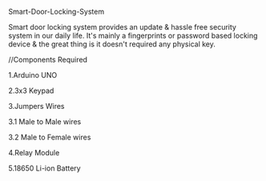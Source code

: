 Smart-Door-Locking-System

Smart door locking system provides an update & hassle free security system in our daily life. It's mainly a fingerprints or password based locking device & the great thing is it doesn't required any physical key.

//Components Required

1.Arduino UNO

2.3x3 Keypad

3.Jumpers Wires

3.1 Male to Male wires

3.2 Male to Female wires

4.Relay Module

5.18650 Li-ion Battery
